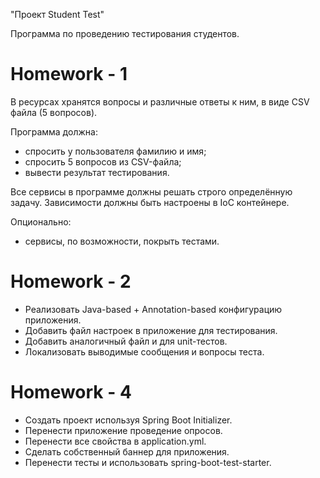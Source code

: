 "Проект Student Test"

Программа по проведению тестирования студентов.

# Homework - 1

В ресурсах хранятся вопросы и различные ответы к ним, в виде CSV файла (5 вопросов). 

Программа должна: 
- спросить у пользователя фамилию и имя; 
- спросить 5 вопросов из CSV-файла;
- вывести результат тестирования.

Все сервисы в программе должны решать строго определённую задачу.
Зависимости должны быть настроены в IoC контейнере.

Опционально:
- сервисы, по возможности, покрыть тестами.

# Homework - 2

- Реализовать Java-based + Annotation-based конфигурацию приложения.
- Добавить файл настроек в приложение для тестирования.
- Добавить аналогичный файл и для unit-тестов.
- Локализовать выводимые сообщения и вопросы теста.

# Homework - 4

- Создать проект используя Spring Boot Initializer.
- Перенести приложение проведение опросов.
- Перенести все свойства в application.yml.
- Сделать собственный баннер для приложения.
- Перенести тесты и использовать spring-boot-test-starter.

